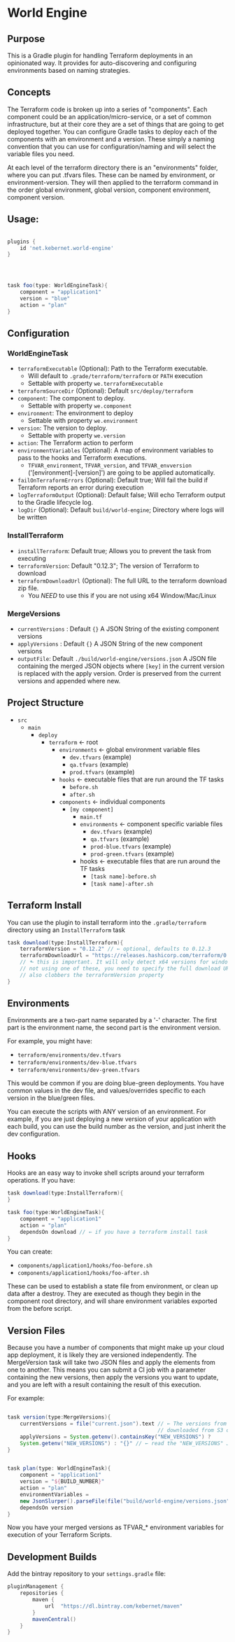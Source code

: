 World Engine
============

Purpose
-------

This is a Gradle plugin for handling Terraform deployments in an opinionated way. It 
provides for auto-discovering and configuring environments based on naming strategies.

Concepts
--------

The Terraform code is broken up into a series of "components". Each component could be
an application/micro-service, or a set of common infrastructure, but at their core they
are a set of things that are going to get deployed together. You can configure Gradle tasks
to deploy each of the components with an environment and a version. These simply a naming convention
that you can use for configuration/naming and will select the variable files you need.

At each level of the terraform directory there is an "environments" folder, where you can put .tfvars 
files. These can be named by environment, or environment-version. They will then applied to the
terraform command in the order global environment, global version, component environment, component 
version.

Usage:
------

```groovy

plugins {
    id 'net.kebernet.world-engine'
}




task foo(type: WorldEngineTask){
    component = "application1"
    version = "blue"
    action = "plan"
}
```

Configuration
-------------

### WorldEngineTask

  * ``terraformExecutable`` (Optional): Path to the Terraform executable. 
    * Will default to ``.grade/terraform/terraform`` or ``PATH`` execution
    * Settable with property ``we.terraformExecutable``
  * ``terraformSourceDir`` (Optional): Default ``src/deploy/terraform``
  * ``component``: The component to deploy.
    * Settable with property ``we.component``
  * ``environment``: The environment to deploy
    * Settable with property ``we.environment``
  * ``version``: The version to deploy.
    * Settable with property ``we.version``
  * ``action``: The Terraform action to perform
  * ``environmentVariables`` (Optional): A map of environment variables to pass to the hooks and Terraform executions.
    * ``TFVAR_environment``, ``TFVAR_version``, and ``TFVAR_envversion`` ('[environment]-[version]') are going
      to be applied automatically.
  * ``failOnTerraformErrors`` (Optional): Default true; Will fail the build if Terraform reports 
    an error during execution
  * ``logTerraformOutput`` (Optional): Default false; Will echo Terraform output to the 
    Gradle lifecycle log.
  * ``logDir`` (Optional): Default ``build/world-engine``; Directory where logs will be written
  
### InstallTerraform
  * ``installTerraform``: Default true; Allows you to prevent the task from executing
  * ``terraformVersion``: Default "0.12.3"; The version of Terraform to download
  * ``terraformDownloadUrl`` (Optional): The full URL to the terraform download zip file.
    * You *NEED* to use this if you are not using x64 Window/Mac/Linux
    
### MergeVersions
  * ``currentVersions`` : Default ``{}`` A JSON String of the existing component versions
  * ``applyVersions`` : Default ``{}`` A JSON String of the new component versions
  * ``outputFile``: Default ``./build/world-engine/versions.json`` A JSON file containing the merged JSON objects
    where ``[key]`` in the current version is replaced with the apply version. Order is preserved from the current
    versions and appended where new.

Project Structure
-----------------

  * ``src``
    * ``main``
        * ``deploy``
            * ``terraform`` ← root
                * ``environments`` ← global environment variable files
                    * ``dev.tfvars`` (example)
                    * ``qa.tfvars`` (example)
                    * ``prod.tfvars`` (example)
                * ``hooks`` ← executable files that are run around the TF tasks
                    * ``before.sh``
                    * ``after.sh``
                * ``components`` ← individual components
                    * ``[my component]``
                        * ``main.tf``
                        * ``environments`` ← component specific variable files
                            * ``dev.tfvars`` (example)
                            * ``qa.tfvars`` (example)
                            * ``prod-blue.tfvars`` (example)
                            * ``prod-green.tfvars`` (example)
                        * hooks ← executable files that are run around the TF tasks
                            * ``[task name]-before.sh``
                            * ```[task name]-after.sh```
                        
Terraform Install
-----------------

You can use the plugin to install terraform into the ```.gradle/terraform``` directory
using an ``InstallTerraform`` task

```groovy
task download(type:InstallTerraform){
    terraformVersion = "0.12.2" // ← optional, defaults to 0.12.3
    terraformDownloadUrl = "https://releases.hashicorp.com/terraform/0.12.3/terraform_0.12.2_solaris_amd64.zip"  
    // ⬑ this is important. It will only detect x64 versions for windows/mac/linux. If you are 
    // not using one of these, you need to specify the full download URL zip path 
    // also clobbers the terraformVersion property
}
```

Environments
------------

Environments are a two-part name separated by a '-' character. The first part is the environment name,
the second part is the environment version. 

For example, you might have:

  * ``terraform/environments/dev.tfvars``
  * ``terraform/environments/dev-blue.tfvars``
  * ``terraform/environments/dev-green.tfvars``
  
This would be common if you are doing blue-green deployments. You have common values in the dev file, 
and values/overrides specific to each version in the blue/green files.

You can execute the scripts with ANY version of an environment. For example, if you are just deploying
a new version of your application with each build, you can use the build number as the version, and just
inherit the dev configuration.

Hooks
-----

Hooks are an easy way to invoke shell scripts around your terraform operations. If you have:

```groovy
task download(type:InstallTerraform){    
}

task foo(type:WorldEngineTask){
    component = "application1"
    action = "plan"
    dependsOn download // ← if you have a terraform install task
}
```

You can create:
  * ``components/application1/hooks/foo-before.sh``
  * ``components/application1/hooks/foo-after.sh``
                        
These can be used to establish a state file from environment, or clean up data after a destroy. They
are executed as though they begin in the component root directory, and will share environment variables 
exported from the before script.     

Version Files
-------------

Because you have a number of components that might make up your cloud app deployment, it is likely
they are versioned independently. The MergeVersion task will take two JSON files and apply the 
elements from one to another. This means you can submit a CI job with a parameter containing the 
new versions, then apply the versions you want to update, and you are left with a result containing
the result of this execution.  

For example:
```groovy

task version(type:MergeVersions){
    currentVersions = file("current.json").text // ← The versions from your previous build, perhaps
                                                // downloaded from S3 or your CI server
    applyVersions = System.getenv().containsKey("NEW_VERSIONS") ? 
    System.getenv("NEW_VERSIONS") : "{}" // ← read the "NEW_VERSIONS" Jenkins Parameter
}


task plan(type: WorldEngineTask){
    component = "application1"
    version = "${BUILD_NUMBER}"
    action = "plan"
    environmentVariables = 
    new JsonSlurper().parseFile(file("build/world-engine/versions.json")) // ← The default output
    dependsOn version
}

```

Now you have your merged versions as TFVAR_* environment variables for execution of your Terraform 
Scripts.

Development Builds
------------------

Add the bintray repository to your ``settings.gradle`` file:
```groovy
pluginManagement {
    repositories {
        maven {
            url  "https://dl.bintray.com/kebernet/maven"
        }
        mavenCentral()
    }
}

```                   
